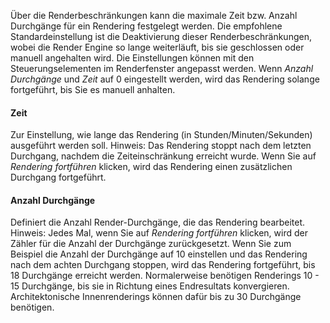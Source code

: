 Über die Renderbeschränkungen kann die maximale Zeit bzw. Anzahl Durchgänge für ein Rendering festgelegt werden. Die empfohlene Standardeinstellung ist die Deaktivierung dieser Renderbeschränkungen, wobei die Render Engine so lange weiterläuft, bis sie geschlossen oder manuell angehalten wird. Die Einstellungen können mit den Steuerungselementen im Renderfenster angepasst werden. Wenn *Anzahl Durchgänge* und *Zeit* auf 0 eingestellt werden, wird das Rendering solange fortgeführt, bis Sie es manuell anhalten.

#### Zeit
Zur Einstellung, wie lange das Rendering (in Stunden/Minuten/Sekunden) ausgeführt werden soll. Hinweis: Das Rendering stoppt nach dem letzten Durchgang, nachdem die Zeiteinschränkung erreicht wurde. Wenn Sie auf *Rendering fortführen* klicken, wird das Rendering einen zusätzlichen Durchgang fortgeführt.

#### Anzahl Durchgänge
Definiert die Anzahl Render-Durchgänge, die das Rendering bearbeitet. Hinweis: Jedes Mal, wenn Sie auf *Rendering fortführen* klicken, wird der Zähler für die Anzahl der Durchgänge zurückgesetzt. Wenn Sie zum Beispiel die Anzahl der Durchgänge auf 10 einstellen und das Rendering nach dem achten Durchgang stoppen, wird das Rendering fortgeführt, bis 18 Durchgänge erreicht werden. Normalerweise benötigen Renderings 10 - 15 Durchgänge, bis sie in Richtung eines Endresultats konvergieren. Architektonische Innenrenderings können dafür bis zu 30 Durchgänge benötigen.